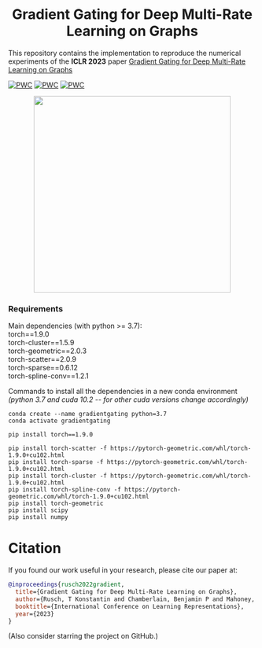 <h1 align='center'> Gradient Gating for Deep Multi-Rate Learning on Graphs </h1>

This repository contains the implementation to reproduce the numerical experiments of the **ICLR 2023** paper [Gradient Gating for Deep Multi-Rate Learning on Graphs](https://openreview.net/forum?id=JpRExTbl1-)

[![PWC](https://img.shields.io/endpoint.svg?url=https://paperswithcode.com/badge/gradient-gating-for-deep-multi-rate-learning/node-classification-on-arxiv-year)](https://paperswithcode.com/sota/node-classification-on-arxiv-year?p=gradient-gating-for-deep-multi-rate-learning)
[![PWC](https://img.shields.io/endpoint.svg?url=https://paperswithcode.com/badge/gradient-gating-for-deep-multi-rate-learning/node-classification-on-genius)](https://paperswithcode.com/sota/node-classification-on-genius?p=gradient-gating-for-deep-multi-rate-learning)
[![PWC](https://img.shields.io/endpoint.svg?url=https://paperswithcode.com/badge/gradient-gating-for-deep-multi-rate-learning/node-classification-on-snap-patents)](https://paperswithcode.com/sota/node-classification-on-snap-patents?p=gradient-gating-for-deep-multi-rate-learning)

<p align="center">
<img align="middle" src="./imgs/gradient_gating_scheme2.png" width="400" />
</p>

### Requirements
Main dependencies (with python >= 3.7):<br />
torch==1.9.0<br />
torch-cluster==1.5.9<br />
torch-geometric==2.0.3<br />
torch-scatter==2.0.9<br />
torch-sparse==0.6.12<br />
torch-spline-conv==1.2.1<br />

Commands to install all the dependencies in a new conda environment <br />
*(python 3.7 and cuda 10.2 -- for other cuda versions change accordingly)*
```
conda create --name gradientgating python=3.7
conda activate gradientgating

pip install torch==1.9.0

pip install torch-scatter -f https://pytorch-geometric.com/whl/torch-1.9.0+cu102.html
pip install torch-sparse -f https://pytorch-geometric.com/whl/torch-1.9.0+cu102.html
pip install torch-cluster -f https://pytorch-geometric.com/whl/torch-1.9.0+cu102.html
pip install torch-spline-conv -f https://pytorch-geometric.com/whl/torch-1.9.0+cu102.html
pip install torch-geometric
pip install scipy
pip install numpy
```

# Citation
If you found our work useful in your research, please cite our paper at:
```bibtex
@inproceedings{rusch2022gradient,
  title={Gradient Gating for Deep Multi-Rate Learning on Graphs},
  author={Rusch, T Konstantin and Chamberlain, Benjamin P and Mahoney, Michael W and Bronstein, Michael M and Mishra, Siddhartha},
  booktitle={International Conference on Learning Representations},
  year={2023}
}
```
(Also consider starring the project on GitHub.)
